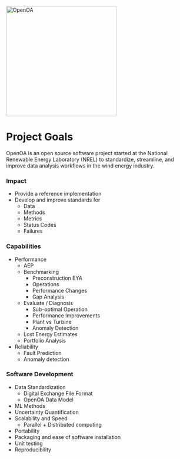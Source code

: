 <img src="https://github.com/NREL/OpenOA/blob/develop/Open%20OA%20Final%20Logos/Color/Open%20OA%20Color%20Transparent%20Background.png?raw=true" alt="OpenOA" width="300"/>

Project Goals
=============
OpenOA is an open source software project started at the
National Renewable Energy Laboratory (NREL) to standardize,
streamline, and improve data analysis workflows in the wind
energy industry.

### Impact

- Provide a reference implementation
- Develop and improve standards for
    - Data
    - Methods
    - Metrics
    - Status Codes
    - Failures

### Capabilities

- Performance
    - AEP
    - Benchmarking
        - Preconstruction EYA
        - Operations
        - Performance Changes
        - Gap Analysis
    - Evaluate / Diagnosis
        - Sub-optimal Operation
        - Performance Improvements
        - Plant vs Turbine
        - Anomaly Detection
    - Lost Energy Estimates
    - Portfolio Analysis
- Reliability
    - Fault Prediction
    - Anomaly detection
    
### Software Development

- Data Standardization
    - Digital Exchange File Format
    - OpenOA Data Model
- ML Methods
- Uncertainty Quantification
- Scalability and Speed
    - Parallel + Distributed computing
- Portability
- Packaging and ease of software installation
- Unit testing
- Reproducibility
